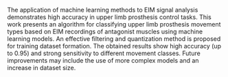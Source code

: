 The application of machine learning methods to EIM signal analysis demonstrates high accuracy in upper limb prosthesis control tasks. This work presents an algorithm for classifying upper limb prosthesis movement types based on EIM recordings of antagonist muscles using machine learning models. An effective filtering and quantization method is proposed for training dataset formation. The obtained results show high accuracy (up to 0.95) and strong sensitivity to different movement classes. Future improvements may include the use of more complex models and an increase in dataset size.
